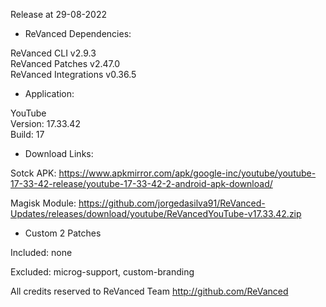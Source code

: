 Release at 29-08-2022
  
- ReVanced Dependencies:
  
ReVanced CLI v2.9.3  
ReVanced Patches v2.47.0  
ReVanced Integrations v0.36.5  

- Application:
  
YouTube  
Version: 17.33.42  
Build: 17  

- Download Links:
  
Sotck APK: https://www.apkmirror.com/apk/google-inc/youtube/youtube-17-33-42-release/youtube-17-33-42-2-android-apk-download/  

Magisk Module: https://github.com/jorgedasilva91/ReVanced-Updates/releases/download/youtube/ReVancedYouTube-v17.33.42.zip  

- Custom 2 Patches  

Included: none  

Excluded: microg-support, custom-branding  

All credits reserved to ReVanced Team
http://github.com/ReVanced  
